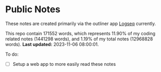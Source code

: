 # Public Notes

These notes are created primarily via the outliner app [Logseq](https://github.com/logseq/logseq) currently.

This repo contain 171552 words, which represents 11.90% of my coding related notes (1441298 words), and 1.19% of my total notes (12968828 words). **Last updated:** 2023-11-06 08:00:01. 

To do:

- [ ] Setup a web app to more easily read these notes
